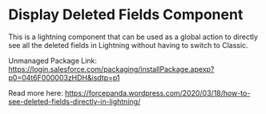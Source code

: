 # Display Deleted Fields Component
This is a lightning component that can be used as a global action to directly see all the deleted fields in Lightning without having to switch to Classic.

Unmanaged  Package Link: https://login.salesforce.com/packaging/installPackage.apexp?p0=04t6F000003zHDH&isdtp=p1

Read more here: https://forcepanda.wordpress.com/2020/03/18/how-to-see-deleted-fields-directly-in-lightning/



